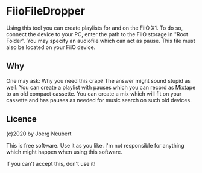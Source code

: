 # FiioFileDropper #
Using this tool you can create playlists for and on the FiiO X1.
To do so, connect the device to your PC, enter the path to the FiiO
storage in "Root Folder". You may specify an audiofile which can act as pause.
This file must also be located on your FiiO device.

## Why ##
One may ask: Why you need this crap? The answer might sound stupid as well:
You can create a playlist with pauses which you can record as Mixtape to an
old compact cassette. You can create a mix which will fit on your cassette
and has pauses as needed for music search on such old devices.

## Licence ##
(c)2020 by Joerg Neubert

This is free software. Use it as you like. I'm not responsible for anything
which might happen when using this software.

If you can't accept this, don't use it!
